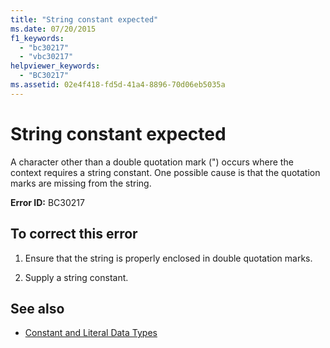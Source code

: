 ```yaml
---
title: "String constant expected"
ms.date: 07/20/2015
f1_keywords: 
  - "bc30217"
  - "vbc30217"
helpviewer_keywords: 
  - "BC30217"
ms.assetid: 02e4f418-fd5d-41a4-8896-70d06eb5035a
---
```

# String constant expected
A character other than a double quotation mark (") occurs where the context requires a string constant. One possible cause is that the quotation marks are missing from the string.  
  
 **Error ID:** BC30217  
  
## To correct this error  
  
1. Ensure that the string is properly enclosed in double quotation marks.  
  
2. Supply a string constant.  
  
## See also

- [Constant and Literal Data Types](../programming-guide/language-features/constants-enums/constant-and-literal-data-types.md)
